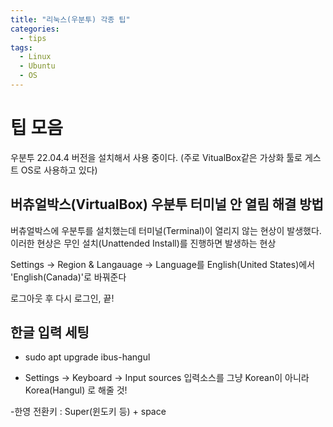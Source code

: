 ```yaml
---
title: "리눅스(우분투) 각종 팁"
categories:
  - tips
tags:
  - Linux
  - Ubuntu
  - OS
---
```


# 팁 모음

 우분투 22.04.4 버전을 설치해서 사용 중이다.
 (주로 VitualBox같은 가상화 툴로 게스트 OS로 사용하고 있다)

## 버츄얼박스(VirtualBox) 우분투 터미널 안 열림 해결 방법

버츄얼박스에 우분투를 설치했는데 터미널(Terminal)이 열리지 않는 현상이 발생했다. 이러한 현상은 무인 설치(Unattended Install)를 진행하면 발생하는 현상

Settings -> Region & Langauage -> Language를 English(United States)에서 'English(Canada)'로 바꿔준다

로그아웃 후 다시 로그인, 끝!

## 한글 입력 세팅

- sudo apt upgrade ibus-hangul

- Settings -> Keyboard -> Input sources
입력소스를 그냥 Korean이 아니라 Korea(Hangul) 로 해줄 것!

-한영 전환키 : Super(윈도키 등) + space